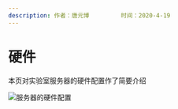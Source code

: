 ```yaml
---
description: 作者：唐元博         时间：2020-4-19
---
```


# 硬件

本页对实验室服务器的硬件配置作了简要介绍

![&#x670D;&#x52A1;&#x5668;&#x7684;&#x786C;&#x4EF6;&#x914D;&#x7F6E;](../.gitbook/assets/image%20%2832%29.png)

